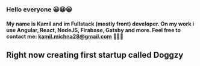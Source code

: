 ### Hello everyone 😀😀😀

#### My name is Kamil and im Fullstack (mostly front) developer. On my work i use Angular, React, NodeJS, Firabase, Gatsby and more. Feel free to contact me: kamil.michna28@gmail.com 📧📧📧

## Right now creating first startup called Doggzy
